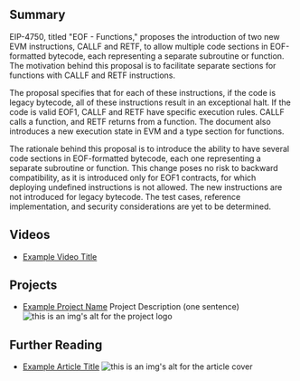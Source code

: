 ## Summary

EIP-4750, titled "EOF - Functions," proposes the introduction of two new EVM instructions, CALLF and RETF, to allow multiple code sections in EOF-formatted bytecode, each representing a separate subroutine or function. The motivation behind this proposal is to facilitate separate sections for functions with CALLF and RETF instructions.

The proposal specifies that for each of these instructions, if the code is legacy bytecode, all of these instructions result in an exceptional halt. If the code is valid EOF1, CALLF and RETF have specific execution rules. CALLF calls a function, and RETF returns from a function. The document also introduces a new execution state in EVM and a type section for functions.

The rationale behind this proposal is to introduce the ability to have several code sections in EOF-formatted bytecode, each one representing a separate subroutine or function. This change poses no risk to backward compatibility, as it is introduced only for EOF1 contracts, for which deploying undefined instructions is not allowed. The new instructions are not introduced for legacy bytecode. The test cases, reference implementation, and security considerations are yet to be determined.

## Videos

- [Example Video Title](https://www.youtube.com/watch?v=TDGq4aeevgY)

## Projects

- [Example Project Name](https://xxxx.xxx/xxxxx) Project Description (one sentence) ![this is an img's alt for the project logo](https://xxxx.xxx/project-logo.xxx)

## Further Reading

- [Example Article Title](https://xxxx.xxx/xxxxx) ![this is an img's alt for the article cover](https://xxxx.xxx/article-cover.xxx)
